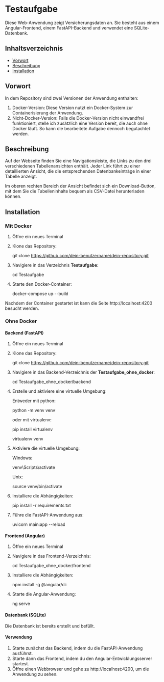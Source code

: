 # Testaufgabe

Diese Web-Anwendung zeigt Versicherungsdaten an. Sie besteht aus einem Angular-Frontend, einem FastAPI-Backend und verwendet eine SQLite-Datenbank.

## Inhaltsverzeichnis
- [Vorwort](#vorwort)
- [Beschreibung](#beschreibung)
- [Installation](#installation)

## Vorwort

In dem Repository sind zwei Versionen der Anwendung enthalten:

1. Docker-Version: Diese Version nutzt ein Docker-System zur Containerisierung der Anwendung.
2. Nicht-Docker-Version: Falls die Docker-Version nicht einwandfrei funktioniert, stelle ich zusätzlich eine Version bereit, die auch ohne Docker läuft. So kann die bearbeitete Aufgabe dennoch begutachtet werden.

## Beschreibung 

Auf der Webseite finden Sie eine Navigationsleiste, die Links zu den drei verschiedenen Tabellenansichten enthält. Jeder Link führt zu einer detaillierten Ansicht, die die entsprechenden Datenbankeinträge in einer Tabelle anzeigt.

Im oberen rechten Bereich der Ansicht befindet sich ein Download-Button, mit dem Sie die Tabelleninhalte bequem als CSV-Datei herunterladen können.

## Installation

### Mit Docker

1. Öffne ein neues Terminal

2. Klone das Repository:

   git clone https://github.com/dein-benutzername/dein-repository.git

3. Navigiere in das Verzeichnis **Testaufgabe**: 

   cd Testaufgabe

4. Starte den Docker-Container:

   docker-compose up --build

Nachdem der Container gestartet ist kann die Seite http://localhost:4200 besucht werden.

### Ohne Docker

#### Backend (FastAPI)

1. Öffne ein neues Terminal

2. Klone das Repository:

   git clone https://github.com/dein-benutzername/dein-repository.git
   
3. Navigiere in das Backend-Verzeichnis der **Testaufgabe_ohne_docker**:

   cd Testaufgabe_ohne_docker/backend

4. Erstelle und aktiviere eine virtuelle Umgebung:

   Entweder mit python:
   
   	python -m venv venv
   	
   oder mit virtualenv:
   
   	pip install virtualenv
   
   	virtualenv venv
  
5. Aktiviere die virtuelle Umgebung:
   
   Windows:
   
   	venv\Scripts\activate
   
   Unix:
   
   	source venv/bin/activate
   	
6. Installiere die Abhängigkeiten:
   
   pip install -r requirements.txt
   
7. Führe die FastAPI-Anwendung aus:
   
   uvicorn main:app --reload
   
#### Frontend (Angular)

1. Öffne ein neues Terminal

2. Navigiere in das Frontend-Verzeichnis:
  
   cd Testaufgabe_ohne_docker/frontend
   
3. Installiere die Abhängigkeiten:
  
   npm install -g @angular/cli
   
4. Starte die Angular-Anwendung:
  
   ng serve

#### Datenbank (SQLite)

Die Datenbank ist bereits erstellt und befüllt.

#### Verwendung

1. Starte zunächst das Backend, indem du die FastAPI-Anwendung ausführst.
2. Starte dann das Frontend, indem du den Angular-Entwicklungsserver startest.
3. Öffne einen Webbrowser und gehe zu http://localhost:4200, um die Anwendung zu sehen.
